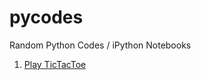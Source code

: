 # pycodes
Random Python Codes / iPython Notebooks

1. [Play TicTacToe](https://mybinder.org/v2/gh/naushadS/pycodes/TicTacToe.ipynb)
